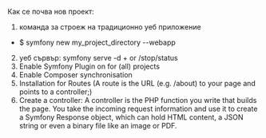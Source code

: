 Как се почва нов проект: 
1) команда за строеж на традиционно уеб приложение

- $ symfony new my_project_directory --webapp

2) уеб сървър: symfony serve -d + or /stop/status
3) Enable Symfony Plugin on for (all) projects 
4) Enable Composer synchronisation 
5) Installation for Routes (A route is the URL (e.g. /about) to your page and points to a controller;)
6) Create a controller: A controller is the PHP function you write that builds the page. You take the incoming request information and use it to create a Symfony Response object, which can hold HTML content, a JSON string or even a binary file like an image or PDF.